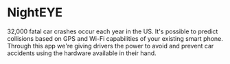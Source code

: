 NightEYE
========

32,000 fatal car crashes occur each year in the US. It's possible to predict collisions based on GPS and Wi-Fi capabilities of your existing smart phone. Through this app we're giving drivers the power to avoid and prevent car accidents using the hardware available in their hand.
